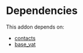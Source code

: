 # Dependencies

This addon depends on:

- [contacts](https://github.com/bringout/oca-ocb-technical/tree/2c245b96dde46fb2df4d0722eb8a461a8cca3bf9/odoo-bringout-oca-ocb-contacts)
- [base_vat](https://github.com/bringout/oca-ocb-core/tree/3269462e6a0442fbf5ae30a27b3c18135ac733b9/odoo-bringout-oca-ocb-base_vat)
